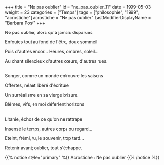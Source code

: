 +++
title = "Ne pas oublier"
id = "ne_pas_oublier_11"
date = 1999-05-03
weight = 23
categories = ["Temps"]
tags = ["philosophie", "1999", "acrostiche"]
acrostiche = "Ne pas oublier"
LastModifierDisplayName = "Barbara Post"
+++

Ne pas oublier, alors qu'à jamais disparues

Enfouies tout au fond de l'être, doux sommeil

Puis d'autres encor... Heures, ombres, soleil...

Au chant silencieux d'autres cœurs, d'autres rues.

 \
Songer, comme un monde entrouvre les saisons

Offertes, néant libéré d'écriture

Un surréalisme en sa vierge brisure.

Blêmes, vifs, en moi déferlent horizons

 \
Litanie, échos de ce qu'on ne rattrape

Insensé le temps, autres corps ou regard...

Eteint, frémi, tu, le souvenir, trop tard...

Retenir avant; oublier, tout s'échappe.

{{% notice style="primary" %}}
Acrostiche : Ne pas oublier
{{% /notice %}}
